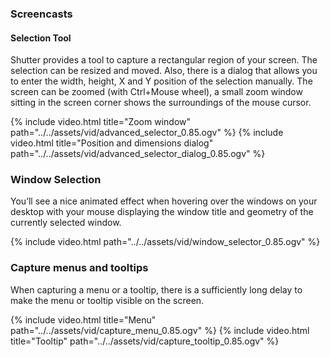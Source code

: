 ### Screencasts

#### Selection Tool

Shutter provides a tool to capture a rectangular region of your screen. The selection can be resized and moved. Also, there is a dialog that allows you to enter the width, height, X and Y position of the selection manually. The screen can be zoomed (with Ctrl+Mouse wheel), a small zoom window sitting in the screen corner shows the surroundings of the mouse cursor.

{% include video.html title="Zoom window" path="../../assets/vid/advanced_selector_0.85.ogv" %}
{% include video.html title="Position and dimensions dialog" path="../../assets/vid/advanced_selector_dialog_0.85.ogv" %}

### Window Selection

You’ll see a nice animated effect when hovering over the windows on your desktop with your mouse displaying the window title and geometry of the currently selected window.

{% include video.html path="../../assets/vid/window_selector_0.85.ogv" %}

### Capture menus and tooltips

When capturing a menu or a tooltip, there is a sufficiently long delay to make the menu or tooltip visible on the screen.

{% include video.html title="Menu" path="../../assets/vid/capture_menu_0.85.ogv" %}
{% include video.html title="Tooltip" path="../../assets/vid/capture_tooltip_0.85.ogv" %}
